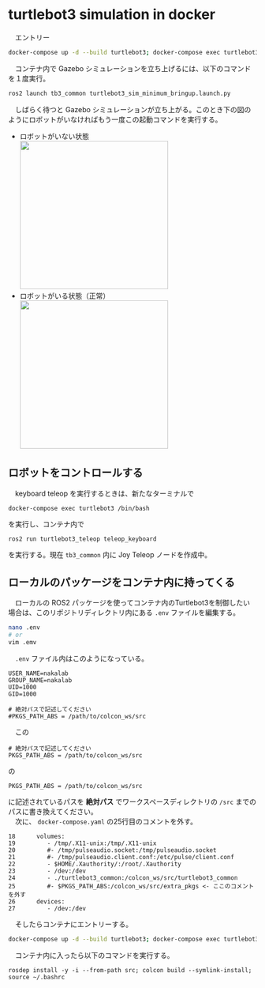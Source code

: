 # turtlebot3 simulation in docker
　エントリー
```bash
docker-compose up -d --build turtlebot3; docker-compose exec turtlebot3 /bin/bash
```
　コンテナ内で Gazebo シミュレーションを立ち上げるには、以下のコマンドを１度実行。
```bash
ros2 launch tb3_common turtlebot3_sim_minimum_bringup.launch.py
```
　しばらく待つと Gazebo シミュレーションが立ち上がる。このとき下の図のようにロボットがいなければもう一度この起動コマンドを実行する。

- ロボットがいない状態<br>
    <img src="https://gitlab.com/nakatogawalabolatory/docker/turtlebot_sim_docker/-/raw/main/img/Screenshot%20from%202023-10-26%2007-24-12.png" width="300">
- ロボットがいる状態（正常）<br>
    <img src="https://gitlab.com/nakatogawalabolatory/docker/turtlebot_sim_docker/-/raw/main/img/Screenshot%20from%202023-10-26%2007-24-49.png" width="300">

## ロボットをコントロールする
　keyboard teleop を実行するときは、新たなターミナルで
```bash
docker-compose exec turtlebot3 /bin/bash
```
を実行し、コンテナ内で
```
ros2 run turtlebot3_teleop teleop_keyboard
```
を実行する。現在
```tb3_common```
内に Joy Teleop ノードを作成中。

## ローカルのパッケージをコンテナ内に持ってくる
　ローカルの ROS2 パッケージを使ってコンテナ内のTurtlebot3を制御したい場合は、このリポジトリディレクトリ内にある
```.env``` ファイルを編集する。
```bash
nano .env
# or
vim .emv
```
　```.env``` ファイル内はこのようになっている。
```
USER_NAME=nakalab
GROUP_NAME=nakalab
UID=1000
GID=1000

# 絶対パスで記述してください
#PKGS_PATH_ABS = /path/to/colcon_ws/src
```
　この
```
# 絶対パスで記述してください
PKGS_PATH_ABS = /path/to/colcon_ws/src
```
の
```
PKGS_PATH_ABS = /path/to/colcon_ws/src
```
に記述されているパスを
**絶対パス**
でワークスペースディレクトリの
```/src```
までのパスに書き換えてください。<br>
　次に、
```docker-compose.yaml```
の25行目のコメントを外す。
```
18	    volumes:
19	       - /tmp/.X11-unix:/tmp/.X11-unix
20	       #- /tmp/pulseaudio.socket:/tmp/pulseaudio.socket
21	       #- /tmp/pulseaudio.client.conf:/etc/pulse/client.conf
22	       - $HOME/.Xauthority/:/root/.Xauthority
23	       - /dev:/dev
24	       - ./turtlebot3_common:/colcon_ws/src/turtlebot3_common
25	       #- $PKGS_PATH_ABS:/colcon_ws/src/extra_pkgs <- ここのコメントを外す
26	    devices:
27	       - /dev:/dev
```
　そしたらコンテナにエントリーする。
```bash
docker-compose up -d --build turtlebot3; docker-compose exec turtlebot3 /bin/bash
```
　コンテナ内に入ったら以下のコマンドを実行する。
```
rosdep install -y -i --from-path src; colcon build --symlink-install; source ~/.bashrc
```
